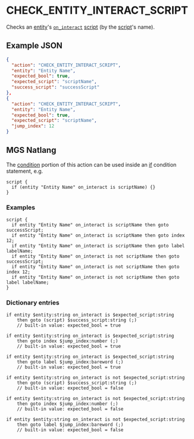 # CHECK_ENTITY_INTERACT_SCRIPT

Checks an [entity](../entities)'s [`on_interact`](../scripts/on_interact) [script](../scripts/script_slots) (by the [script](../scripts)'s name).

## Example JSON

```json
{
  "action": "CHECK_ENTITY_INTERACT_SCRIPT",
  "entity": "Entity Name",
  "expected_bool": true,
  "expected_script": "scriptName",
  "success_script": "successScript"
},
{
  "action": "CHECK_ENTITY_INTERACT_SCRIPT",
  "entity": "Entity Name",
  "expected_bool": true,
  "expected_script": "scriptName",
  "jump_index": 12
}
```

## MGS Natlang

The [condition](../actions/conditional_gotos) portion of this action can be used inside an [if](../mgs/advanced_syntax/if_and_else) condition statement, e.g.

```mgs
script {
  if (entity "Entity Name" on_interact is scriptName) {}
}
```

### Examples

```mgs
script {
  if entity "Entity Name" on_interact is scriptName then goto successScript;
  if entity "Entity Name" on_interact is scriptName then goto index 12;
  if entity "Entity Name" on_interact is scriptName then goto label labelName;
  if entity "Entity Name" on_interact is not scriptName then goto successScript;
  if entity "Entity Name" on_interact is not scriptName then goto index 12;
  if entity "Entity Name" on_interact is not scriptName then goto label labelName;
}
```

### Dictionary entries

```
if entity $entity:string on_interact is $expected_script:string
    then goto (script) $success_script:string (;)
	// built-in value: expected_bool = true

if entity $entity:string on_interact is $expected_script:string
    then goto index $jump_index:number (;)
	// built-in value: expected_bool = true

if entity $entity:string on_interact is $expected_script:string
    then goto label $jump_index:bareword (;)
	// built-in value: expected_bool = true

if entity $entity:string on_interact is not $expected_script:string
    then goto (script) $success_script:string (;)
	// built-in value: expected_bool = false

if entity $entity:string on_interact is not $expected_script:string
    then goto index $jump_index:number (;)
	// built-in value: expected_bool = false

if entity $entity:string on_interact is not $expected_script:string
    then goto label $jump_index:bareword (;)
	// built-in value: expected_bool = false
```

